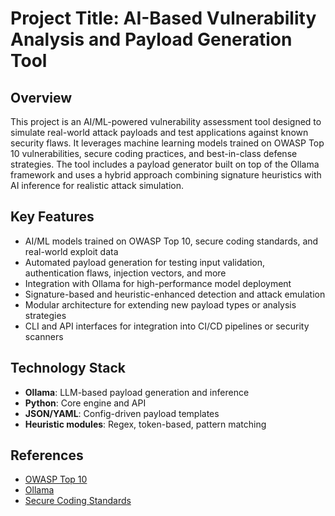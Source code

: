 # Project Title: AI-Based Vulnerability Analysis and Payload Generation Tool
## Overview
This project is an AI/ML-powered vulnerability assessment tool designed to simulate real-world attack payloads and test applications against known security flaws. It leverages machine learning models trained on OWASP Top 10 vulnerabilities, secure coding practices, and best-in-class defense strategies. The tool includes a payload generator built on top of the Ollama framework and uses a hybrid approach combining signature heuristics with AI inference for realistic attack simulation.

## Key Features
- AI/ML models trained on OWASP Top 10, secure coding standards, and real-world exploit data  
- Automated payload generation for testing input validation, authentication flaws, injection vectors, and more  
- Integration with Ollama for high-performance model deployment  
- Signature-based and heuristic-enhanced detection and attack emulation  
- Modular architecture for extending new payload types or analysis strategies  
- CLI and API interfaces for integration into CI/CD pipelines or security scanners  

## Technology Stack
- **Ollama**: LLM-based payload generation and inference  
- **Python**: Core engine and API  
- **JSON/YAML**: Config-driven payload templates  
- **Heuristic modules**: Regex, token-based, pattern matching  

## References
- [OWASP Top 10](https://owasp.org/www-project-top-ten/)  
- [Ollama](https://ollama.com)  
- [Secure Coding Standards](https://cwe.mitre.org)  

